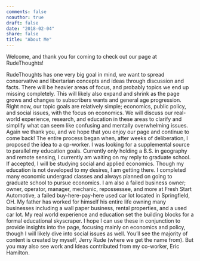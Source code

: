 ```yaml
---
comments: false
noauthor: true
draft: false
date: "2018-02-04"
share: false
title: "About Me"
---
```


Welcome, and thank you for coming to check out our page at RudeThoughts!  

RudeThoughts has one very big goal in mind, we want to spread conservative and libertarian concepts and ideas through discussion and facts. There will be heavier areas of focus, and probably topics we end up missing completely. This will likely also expand and shrink as the page grows and changes to subscribers wants and general age progression. Right now, our topic goals are relatively simple; economics, public policy, and social issues, with the focus on economics. We will discuss our real-world experience, research, and education in these areas to clarify and simplify what can seem like confusing and mentally overwhelming issues. Again we thank you, and we hope that you enjoy our page and continue to come back!
The entire process began when, after weeks of deliberation, I proposed the idea to a cp-worker. I was looking for a supplemental source to parallel my education goals. Currently only holding a B.S. in geography and remote sensing, I currently am waiting on my reply to graduate school. If accepted, I will be studying social and applied economics. Though my education is not developed to my desires, I am getting there. I completed many economic undergrad classes and always planned on going to graduate school to pursue economics. I am also a failed business owner; owner, operator, manager, mechanic, repossessee, and more at Fresh Start Automotive, a failed buy-here-pay-here used car lot located in Springfield, OH. My father has worked for himself his entire life owning many businesses including a wall paper business, rental properties, and a used car lot. My real world experience and education set the building blocks for a formal educational skyscraper. I hope I can use these in conjunction to provide insights into the page, focusing mainly on economics and policy, though I will likely dive into social issues as well. You’ll see the majority of content is created by myself, Jerry Rude (where we get the name from). But you may also see work and Ideas contributed from my co-worker, Eric Hamilton.